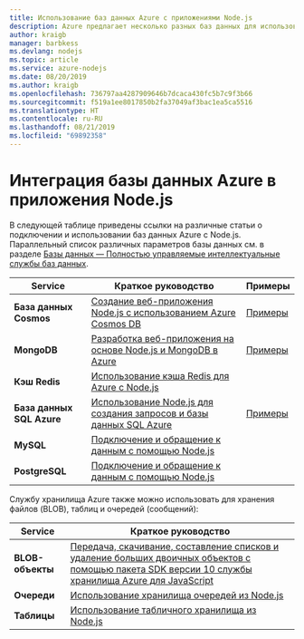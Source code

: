 ```yaml
---
title: Использование баз данных Azure с приложениями Node.js
description: Azure предлагает несколько разных баз данных для использования с веб-приложениями и другими приложениям Node.js.
author: kraigb
manager: barbkess
ms.devlang: nodejs
ms.topic: article
ms.service: azure-nodejs
ms.date: 08/20/2019
ms.author: kraigb
ms.openlocfilehash: 736797aa4287909646b7dcaca430fc5b7c9f3b66
ms.sourcegitcommit: f519a1ee8017850b2fa37049af3bac1ea5ca5516
ms.translationtype: HT
ms.contentlocale: ru-RU
ms.lasthandoff: 08/21/2019
ms.locfileid: "69892358"
---
```

# <a name="how-to-integrate-azure-databases-in-nodejs-apps"></a>Интеграция базы данных Azure в приложения Node.js

В следующей таблице приведены ссылки на различные статьи о подключении и использовании баз данных Azure с Node.js. Параллельный список различных параметров базы данных см. в разделе [Базы данных — Полностью управляемые интеллектуальные службы баз данных](https://azure.microsoft.com/product-categories/databases/).

| Service | Краткое руководство | Примеры |
| --- | --- | --- |
| **База данных Cosmos** | [Создание веб-приложения Node.js с использованием Azure Cosmos DB](/azure/cosmos-db/create-sql-api-nodejs) | [Примеры](https://docs.microsoft.com/samples/browse/?languages=javascript%2Cnodejs&products=azure-cosmos-db) |
| **MongoDB** | [Разработка веб-приложения на основе Node.js и MongoDB в Azure](/azure/app-service-web/app-service-web-tutorial-nodejs-mongodb-app) | [Примеры](https://docs.microsoft.com/samples/browse/?languages=javascript%2Cnodejs&term=Mongo%20DB) |
| **Кэш Redis** | [Использование кэша Redis для Azure с Node.js](/azure/redis-cache/cache-nodejs-get-started) | |
| **База данных SQL Azure** | [Использование Node.js для создания запросов и базы данных SQL Azure](/azure/sql-database/sql-database-connect-query-nodejs) | [Примеры](https://docs.microsoft.com/samples/browse/?languages=javascript%2Cnodejs&products=azure-sql-database) | |
| **MySQL** | [Подключение и обращение к данным с помощью Node.js](/azure/mysql/connect-nodejs.md) | |
| **PostgreSQL** | [Подключение и обращение к данным с помощью Node.js](/azure/postgresql/connect-nodejs) | |

Службу хранилища Azure также можно использовать для хранения файлов (BLOB), таблиц и очередей (сообщений):

| Service | Краткое руководство |
| --- | --- |
| **BLOB-объекты** | [Передача, скачивание, составление списков и удаление больших двоичных объектов с помощью пакета SDK версии 10 службы хранилища Azure для JavaScript](/azure/storage/blobs/storage-quickstart-blobs-nodejs-v10) |
| **Очереди** | [Использование хранилища очередей из Node.js](/azure/storage/queues/storage-nodejs-how-to-use-queues) |
| **Таблицы** | [Использование табличного хранилища из Node.js](/azure/cosmos-db/table-storage-how-to-use-nodejs) |
